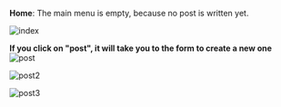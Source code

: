 **Home**: The main menu is empty, because no post is written yet.

![index](https://user-images.githubusercontent.com/78278258/150965522-c260729e-1ebc-4f34-a347-55240ddd5118.png)

**If you click on "post", it will take you to the form to create a new one**
![post](https://user-images.githubusercontent.com/78278258/150965929-d4844db9-ea8c-4ae7-ace2-61332b8def0c.png)

![post2](https://user-images.githubusercontent.com/78278258/150966123-d7b02f21-2308-4a34-8543-259db6404ad7.png)

![post3](https://user-images.githubusercontent.com/78278258/150966271-82aadbe2-be74-44b3-ae62-b091c0c82082.png)
